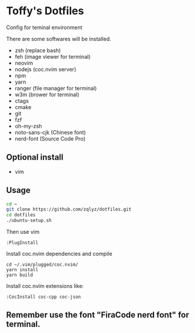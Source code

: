 # Toffy's Dotfiles
Config for teminal environment

There are some softwares will be installed.
* zsh (replace bash)
* feh (image viewer for terminal)
* neovim
* nodejs (coc.nvim server)
* npm
* yarn
* ranger (file manager for terminal)
* w3m (brower for terminal)
* ctags
* cmake
* git
* fzf
* oh-my-zsh
* noto-sans-cjk (Chinese font)
* nerd-font (Source Code Pro)

## Optional install
* vim

## Usage
```bash
cd ~
git clone https://github.com/zqlyz/dotfiles.git
cd dotfiles
./ubuntu-setup.sh
```
Then use vim
```
:PlugInstall
```
Install coc.nvim dependencies and compile
```
cd ~/.vim/plugged/coc.nvim/
yarn install
yarn build
```
Install coc.nvim extensions like:
```
:CocInstall coc-cpp coc-json
```
## Remember use the font "FiraCode nerd font" for terminal.
